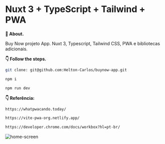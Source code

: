# Nuxt 3 + TypeScript + Tailwind + PWA

**💬 About.** 

Buy Now projeto App. Nuxt 3, Typescript, Tailwind CSS, PWA e bibliotecas adicionais.

**👇 Follow the steps.** 

```bash
git clone: git@github.com:Helton-Carlos/buynow-app.git
```

```bash
npm i 
```

```bash
npm run dev
```


**👇 Referência:** 

```bash
https://whatpwacando.today/
```
```bash
https://vite-pwa-org.netlify.app/
```
```bash
https://developer.chrome.com/docs/workbox?hl=pt-br/
```

![home-screen](https://github.com/Helton-Carlos/buynow-app/assets/89320183/8ff15ee2-0f19-460d-ac5e-55336ea05d7a)


